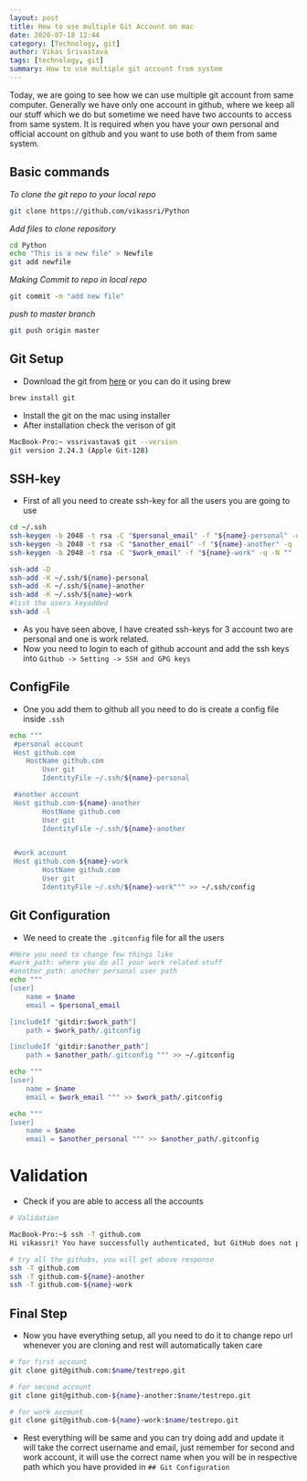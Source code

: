 ```yaml
---
layout: post
title: How to use multiple Git Account on mac
date: 2020-07-18 12:44
category: [Technology, git]
author: Vikas Srivastava
tags: [technology, git]
summary: How to use multiple git account from system
---
```


Today, we are going to see how we can use multiple git account from same computer. Generally we have only one account in github, where we keep all our stuff which we do but sometime we need have two accounts to access from same system. It is required when you have your own personal and official account on github and you want to use both of them from same system.

## Basic commands

*To clone the git repo to your local repo*
```bash
git clone https://github.com/vikassri/Python
```

*Add files to clone repository*
``` bash
cd Python
echo "This is a new file" > Newfile
git add newfile
```

*Making Commit to repo in local repo*
```bash 
git commit -m "add new file" 
```

*push to master branch*
```bash 
git push origin master 
```

## Git Setup

* Download the git from [here](https://sourceforge.net/projects/git-osx-installer/files/) or you can do it using brew 
```bash
brew install git
```
* Install the git on the mac using installer
* After installation check the verison of git 
```bash
MacBook-Pro:~ vssrivastava$ git --version
git version 2.24.3 (Apple Git-128)
```

## SSH-key

* First of all you need to create ssh-key for all the users you are going to use
   
```bash
cd ~/.ssh
ssh-keygen -b 2048 -t rsa -C "$personal_email" -f "${name}-personal" -q -N ""
ssh-keygen -b 2048 -t rsa -C "$another_email" -f "${name}-another" -q -N ""
ssh-keygen -b 2048 -t rsa -C "$work_email" -f "${name}-work" -q -N ""

ssh-add -D  
ssh-add -K ~/.ssh/${name}-personal
ssh-add -K ~/.ssh/${name}-another
ssh-add -K ~/.ssh/${name}-work
#list the users keyadded
ssh-add -l
```

* As you have seen above, I have created ssh-keys for 3 account two are personal and one is work related.
* Now you need to login to each of github account and add the ssh keys into `Github -> Setting -> SSH and GPG keys`

## ConfigFile

* One you add them to github all you need to do is create a config file inside `.ssh`

```bash
echo """
 #personal account
 Host github.com
	HostName github.com
        User git
        IdentityFile ~/.ssh/${name}-personal

 #another account
 Host github.com-${name}-another
        HostName github.com
        User git
        IdentityFile ~/.ssh/${name}-another


 #work account
 Host github.com-${name}-work
        HostName github.com
        User git
        IdentityFile ~/.ssh/${name}-work""" >> ~/.ssh/config
```

## Git Configuration

* We need to create the `.gitconfig` file for all the users 
   
```bash
#Here you need to change few things like 
#work_path: where you do all your work related stuff
#another_path: another personal user path
echo """
[user]
    name = $name
    email = $personal_email

[includeIf "gitdir:$work_path"]
    path = $work_path/.gitconfig

[includeIf "gitdir:$another_path"]
    path = $another_path/.gitconfig """ >> ~/.gitconfig

echo """
[user]
    name = $name
    email = $work_email """ >> $work_path/.gitconfig

echo """
[user]
    name = $name
    email = $another_personal """ >> $another_path/.gitconfig
```

# Validation

* Check if you are able to access all the accounts

```bash
# Validation

MacBook-Pro:~$ ssh -T github.com
Hi vikassri! You have successfully authenticated, but GitHub does not provide shell access.

# try all the githubs, you will get above response
ssh -T github.com
ssh -T github.com-${name}-another
ssh -T github.com-${name}-work
```

## Final Step

* Now you have everything setup, all you need to do it to change repo url whenever you are cloning and rest will automatically taken care

```bash
# for first account
git clone git@github.com:$name/testrepo.git

# for second account
git clone git@github.com-${name}-another:$name/testrepo.git

# for work account
git clone git@github.com-${name}-work:$name/testrepo.git
```
* Rest everything will be same and you can try doing add and update it will take the correct username and email, just remember for second and work account, it will use the correct name when you will be in respective path which you have provided in `## Git Configuration`